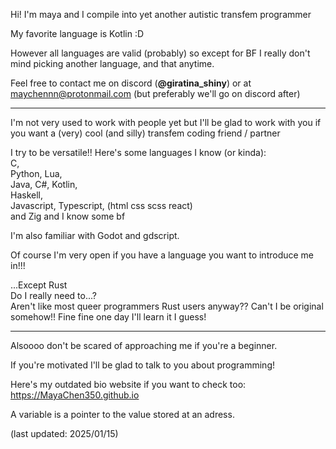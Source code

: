 Hi! I'm maya and I compile into yet another autistic transfem programmer

My favorite language is Kotlin :D

However all languages are valid (probably) so except for BF I really don't mind picking another language, and that anytime.

Feel free to contact me on discord (**@giratina_shiny**) or at maychennn@protonmail.com (but preferably we'll go on discord after)

---
I'm not very used to work with people yet but I'll be glad to work with you if you want a (very) cool (and silly) transfem coding friend / partner

I try to be versatile!! Here's some languages I know (or kinda):
\
C,
\
Python, Lua,
\
Java, C#, Kotlin,
\
Haskell,
\
Javascript, Typescript, (html css scss react)
\
and Zig and I know some bf

I'm also familiar with Godot and gdscript.

Of course I'm very open if you have a language you want to introduce me in!!!

...Except Rust
\
Do I really need to...?
\
Aren't like most queer programmers Rust users anyway?? Can't I be original somehow!! Fine fine one day I'll learn it I guess!

---
Alsoooo don't be scared of approaching me if you're a beginner.

If you're motivated I'll be glad to talk to you about programming!

Here's my outdated bio website if you want to check too:
\
https://MayaChen350.github.io

A variable is a pointer to the value stored at an adress.

(last updated: 2025/01/15)
